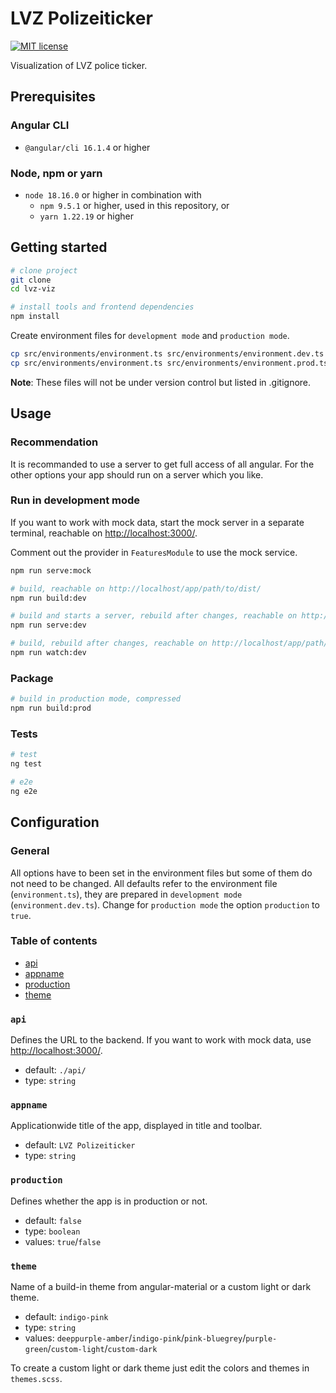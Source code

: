 # LVZ Polizeiticker

[![MIT license](https://img.shields.io/badge/license-MIT-blue.svg)](./LICENSE.md)

Visualization of LVZ police ticker.

## Prerequisites

### Angular CLI

* `@angular/cli 16.1.4` or higher

### Node, npm or yarn

* `node 18.16.0` or higher in combination with
  * `npm 9.5.1` or higher, used in this repository, or
  * `yarn 1.22.19` or higher

## Getting started

```bash
# clone project
git clone
cd lvz-viz

# install tools and frontend dependencies
npm install
```

Create environment files for `development mode` and `production mode`.

```bash
cp src/environments/environment.ts src/environments/environment.dev.ts
cp src/environments/environment.ts src/environments/environment.prod.ts
```

**Note**: These files will not be under version control but listed in .gitignore.

## Usage

### Recommendation

It is recommanded to use a server to get full access of all angular.
For the other options your app should run on a server which you like.

### Run in development mode

If you want to work with mock data, start the mock server in a separate terminal, reachable on [http://localhost:3000/](http://localhost:3000/).

Comment out the provider in `FeaturesModule` to use the mock service.

```bash
npm run serve:mock
```

```bash
# build, reachable on http://localhost/app/path/to/dist/
npm run build:dev

# build and starts a server, rebuild after changes, reachable on http://localhost:4200/
npm run serve:dev

# build, rebuild after changes, reachable on http://localhost/app/path/to/dist/
npm run watch:dev
```

### Package

```bash
# build in production mode, compressed
npm run build:prod
```

### Tests

```bash
# test
ng test

# e2e
ng e2e
```

## Configuration

### General

All options have to been set in the environment files but some of them do not need to be changed.
All defaults refer to the environment file (`environment.ts`), they are prepared in `development mode` (`environment.dev.ts`).
Change for `production mode` the option `production` to `true`.

### Table of contents

* [api](#api)
* [appname](#appname)
* [production](#production)
* [theme](#theme)

### `api`

Defines the URL to the backend.
If you want to work with mock data, use [http://localhost:3000/](http://localhost:3000/).

* default: `./api/`
* type: `string`

### `appname`

Applicationwide title of the app, displayed in title and toolbar.

* default: `LVZ Polizeiticker`
* type: `string`

### `production`

Defines whether the app is in production or not.

* default: `false`
* type: `boolean`
* values: `true`/`false`

### `theme`

Name of a build-in theme from angular-material or a custom light or dark theme.

* default: `indigo-pink`
* type: `string`
* values: `deeppurple-amber`/`indigo-pink`/`pink-bluegrey`/`purple-green`/`custom-light`/`custom-dark`

To create a custom light or dark theme just edit the colors and themes in `themes.scss`.
